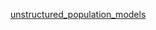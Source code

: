 [unstructured_population_models](htmlpreview.github.io/?https://github.com/kcudding/kcudding.github.io/blob/main/teach/unstructured_pop_models/unstruct_pop_models.html) 
